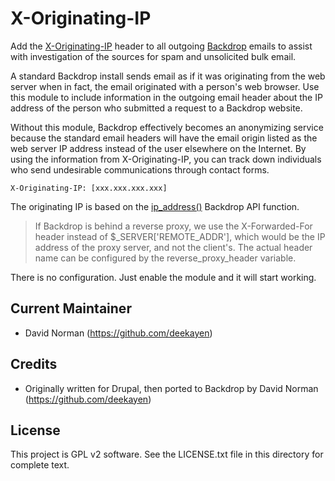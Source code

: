 X-Originating-IP
================

Add the [X-Originating-IP](https://en.wikipedia.org/wiki/X-Originating-IP) header to all outgoing [Backdrop](https://backdropcms.org/) emails to assist with investigation of the sources for spam and unsolicited bulk email.

A standard Backdrop install sends email as if it was originating from the web server when in fact, the email originated with a person's web browser. Use this module to include information in the outgoing email header about the IP address of the person who submitted a request to a Backdrop website.

Without this module, Backdrop effectively becomes an anonymizing service because the standard email headers will have the email origin listed as the web server IP address instead of the user elsewhere on the Internet. By using the information from X-Originating-IP, you can track down individuals who send undesirable communications through contact forms.

`X-Originating-IP: [xxx.xxx.xxx.xxx]`

The originating IP is based on the
[ip_address()](https://api.backdropcms.org/api/backdrop/core!includes!bootstrap.inc/function/ip_address/1)
Backdrop API function.

> If Backdrop is behind a reverse proxy, we use the X-Forwarded-For header
> instead of $_SERVER['REMOTE_ADDR'], which would be the IP address of the proxy
> server, and not the client's. The actual header name can be configured by the
> reverse_proxy_header variable.

There is no configuration. Just enable the module and it will start working.

Current Maintainer
------------------

- David Norman (https://github.com/deekayen)

Credits
-------

- Originally written for Drupal, then ported to Backdrop by
  David Norman (https://github.com/deekayen)

License
-------

This project is GPL v2 software. See the LICENSE.txt file in this directory for
complete text.
